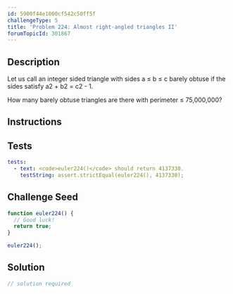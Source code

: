 ```yaml
---
id: 5900f44e1000cf542c50ff5f
challengeType: 5
title: 'Problem 224: Almost right-angled triangles II'
forumTopicId: 301867
---
```


## Description
<section id='description'>
Let us call an integer sided triangle with sides a ≤ b ≤ c barely obtuse if the sides satisfy a2 + b2 = c2 - 1.

How many barely obtuse triangles are there with perimeter ≤ 75,000,000?
</section>

## Instructions
<section id='instructions'>

</section>

## Tests
<section id='tests'>

```yml
tests:
  - text: <code>euler224()</code> should return 4137330.
    testString: assert.strictEqual(euler224(), 4137330);

```

</section>

## Challenge Seed
<section id='challengeSeed'>

<div id='js-seed'>

```js
function euler224() {
  // Good luck!
  return true;
}

euler224();
```

</div>



</section>

## Solution
<section id='solution'>

```js
// solution required
```

</section>
